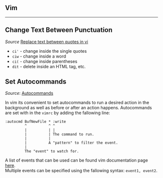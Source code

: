 ## Vim
_________________________________________________________________________________________________________  

## Change Text Between Punctuation  
*Source* [Replace text between quotes in vi](http://stackoverflow.com/questions/11630440/how-to-replace-text-between-quotes-in-vi)  

* `ci'` - change inside the single quotes
* `ciw` - change inside a word
* `ci(` - change inside parentheses
* `dit` - delete inside an HTML tag, etc.

## Set Autocommands  
*Source*: [Autocommands](http://learnvimscriptthehardway.stevelosh.com/chapters/12.html)  

In vim its convenient to set autocommands to run a desired action in the background as well as before or after an action happens.
Autocommands are set with in the `vimrc` by adding the fallowing line:
```
:autocmd BufNewFile * :write
         ^          ^ ^
         |          | |
         |          | The command to run.
         |          |
         |          A "pattern" to filter the event.
         |
         The "event" to watch for.
```
A list of events that can be used can be found vim documentation page [here](http://vimdoc.sourceforge.net/htmldoc/autocmd.html).   
Multiple events can be specified using the fallowing syntax: `event1, event2`.  
